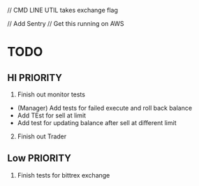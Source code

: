 



// CMD LINE UTIL takes exchange flag


// Add Sentry
// Get this running on AWS


# TODO

 ## HI PRIORITY
1. Finish out monitor tests
 - (Manager) Add tests for failed execute and roll back balance
 - Add TEst for sell at limit
 - Add test for updating balance after sell at different limit

2. Finish out Trader


## Low PRIORITY
1. Finish tests for bittrex exchange



 